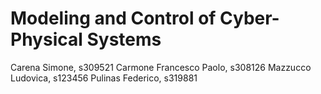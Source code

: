 # Modeling and Control of Cyber-Physical Systems

Carena Simone, s309521
Carmone Francesco Paolo, s308126
Mazzucco Ludovica, s123456
Pulinas Federico, s319881